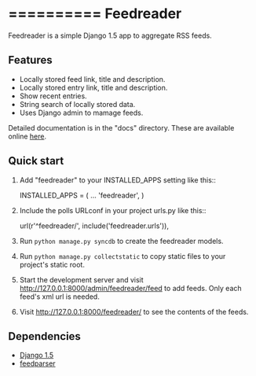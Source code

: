 ==========
Feedreader
==========

Feedreader is a simple Django 1.5 app to aggregate RSS feeds.

Features
--------

* Locally stored feed link, title and description.
* Locally stored entry link, title and description.
* Show recent entries.
* String search of locally stored data.
* Uses Django admin to mamage feeds.

Detailed documentation is in the "docs" directory.
These are available online 
[here](http://ahernp.com/static/doc/django-feedreader/).

Quick start
-----------

1. Add "feedreader" to your INSTALLED_APPS setting like this::

      INSTALLED_APPS = (
          ...
          'feedreader',
      )

2. Include the polls URLconf in your project urls.py like this::

      url(r'^feedreader/', include('feedreader.urls')),

3. Run `python manage.py syncdb` to create the feedreader models.

4. Run `python manage.py collectstatic` to copy static files to your 
   project's static root.

5. Start the development server and visit 
   http://127.0.0.1:8000/admin/feedreader/feed to add feeds. 
   Only each feed's xml url is needed.

6. Visit http://127.0.0.1:8000/feedreader/ to see the contents of the feeds.

Dependencies
------------

* [Django 1.5](https://pypi.python.org/pypi/Django/1.5.1)
* [feedparser](https://pypi.python.org/pypi/feedparser)
